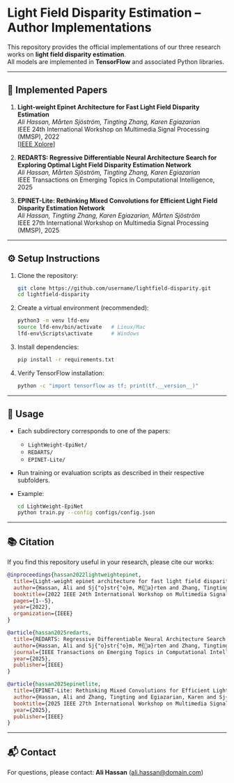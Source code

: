# Light Field Disparity Estimation – Author Implementations

This repository provides the official implementations of our three research works on **light field disparity estimation**.  
All models are implemented in **TensorFlow** and associated Python libraries.

---

## 📄 Implemented Papers

1. **Light-weight Epinet Architecture for Fast Light Field Disparity Estimation**  
   *Ali Hassan, Mårten Sjöström, Tingting Zhang, Karen Egiazarian*  
   IEEE 24th International Workshop on Multimedia Signal Processing (MMSP), 2022  
   [[IEEE Xplore]](https://ieeexplore.ieee.org/document/)  

2. **REDARTS: Regressive Differentiable Neural Architecture Search for Exploring Optimal Light Field Disparity Estimation Network**  
   *Ali Hassan, Mårten Sjöström, Tingting Zhang, Karen Egiazarian*  
   IEEE Transactions on Emerging Topics in Computational Intelligence, 2025  

3. **EPINET-Lite: Rethinking Mixed Convolutions for Efficient Light Field Disparity Estimation Network**  
   *Ali Hassan, Tingting Zhang, Karen Egiazarian, Mårten Sjöström*  
   IEEE 27th International Workshop on Multimedia Signal Processing (MMSP), 2025  

---

## ⚙️ Setup Instructions

1. Clone the repository:
   ```bash
   git clone https://github.com/username/lightfield-disparity.git
   cd lightfield-disparity
   ```

2. Create a virtual environment (recommended):
   ```bash
   python3 -m venv lfd-env
   source lfd-env/bin/activate   # Linux/Mac
   lfd-env\Scripts\activate      # Windows
   ```

3. Install dependencies:
   ```bash
   pip install -r requirements.txt
   ```

4. Verify TensorFlow installation:
   ```bash
   python -c "import tensorflow as tf; print(tf.__version__)"
   ```

---

## 🚀 Usage

- Each subdirectory corresponds to one of the papers:
  - `LightWeight-EpiNet/`
  - `REDARTS/`
  - `EPINET-Lite/`

- Run training or evaluation scripts as described in their respective subfolders.  
- Example:
  ```bash
  cd LightWeight-EpiNet
  python train.py --config configs/config.json
  ```

---

## 📚 Citation

If you find this repository useful in your research, please cite our works:

```bibtex
@inproceedings{hassan2022lightweightepinet, 
  title={Light-weight epinet architecture for fast light field disparity estimation},
  author={Hassan, Ali and Sj{"o}str{"o}m, M{a}rten and Zhang, Tingting and Egiazarian, Karen},
  booktitle={2022 IEEE 24th International Workshop on Multimedia Signal Processing (MMSP)},
  pages={1--5},
  year={2022},
  organization={IEEE}
}

@article{hassan2025redarts,
  title={REDARTS: Regressive Differentiable Neural Architecture Search for Exploring Optimal Light Field Disparity Estimation Network},
  author={Hassan, Ali and Sj{"o}str{"o}m, M{a}rten and Zhang, Tingting and Egiazarian, Karen},
  journal={IEEE Transactions on Emerging Topics in Computational Intelligence},
  year={2025},
  publisher={IEEE}
}

@article{hassan2025epinetlite, 
  title={EPINET-Lite: Rethinking Mixed Convolutions for Efficient Light Field Disparity Estimation Network}, 
  author={Hassan, Ali and Zhang, Tingting and Egiazarian, Karen and Sj{"o}str{"o}m, M{a}rten}, 
  booktitle={2025 IEEE 27th International Workshop on Multimedia Signal Processing (MMSP)}, 
  year={2025},
  publisher={IEEE}
}
```

---

## 📬 Contact

For questions, please contact: **Ali Hassan** (ali.hassan@domain.com)
